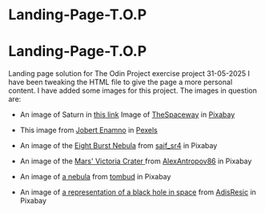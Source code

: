 # Landing-Page-T.O.P

# Landing-Page-T.O.P
Landing page solution for The Odin Project exercise project
31-05-2025
I have been tweaking the HTML file to give the page a more personal content. I have added some images for this project.
The images in question are:

* An image of Saturn in <a href="https://pixabay.com/es/photos/astronom%C3%ADa-espacio-universo-saturno-6924050/">this link</a>
Image of <a href="https://pixabay.com/es/users/thespaceway-724620/?utm_source=link-attribution&utm_medium=referral&utm_campaign=image&utm_content=6924050">TheSpaceway</a> in <a href="https://pixabay.com/es//?utm_source=link-attribution&utm_medium=referral&utm_campaign=image&utm_content=6924050">Pixabay</a>

* This image from <a href="https://www.pexels.com/es-es/@jobzky/">Jobert Enamno</a> in <a href="https://www.pexels.com">Pexels</a>

* An image of the <a href="https://pixabay.com/es/photos/nebulosa-de-ocho-r%C3%A1fagas-ngc-3132-7322225/">Eight Burst Nebula</a> from <a href="https://pixabay.com/es/users/saif_sr4-14798291/">saif_sr4</a>  in Pixabay

* An image of the <a href="https://pixabay.com/es/photos/victoria-marte-cr%C3%A1ter-rojo-planeta-3607928/">Mars' Victoria Crater </a> from <a href="https://pixabay.com/es/users/alexantropov86-2691829/">AlexAntropov86</a> in Pixabay

* An image of <a href="https://cdn.pixabay.com/photo/2016/05/30/09/17/science-fiction-1424446_960_720.jpg">a nebula</a> from <a href="https://pixabay.com/users/tombud-1908037/">tombud</a>  in Pixabay

* An image of <a href="https://cdn.pixabay.com/photo/2022/05/22/11/12/black-hole-7213208_960_720.jpg">a representation of a black hole in space</a> from <a href="https://pixabay.com/users/adisresic-9188734/">AdisResic</a> in Pixabay